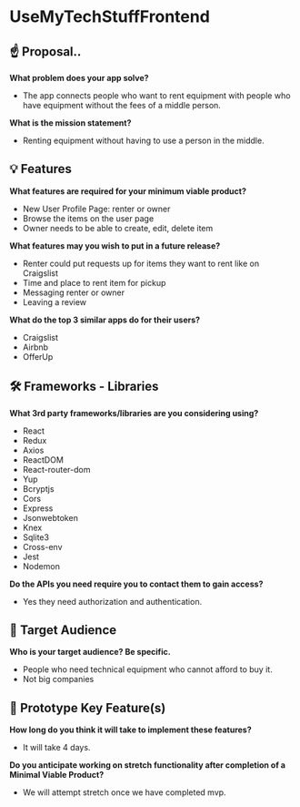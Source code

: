 # UseMyTechStuffFrontend

## ☝️ Proposal..

**What problem does your app solve?**
- The app connects people who want to rent equipment with people who have equipment without the fees of a middle person.

**What is the mission statement?**
- Renting equipment without having to use a person in the middle. 


## 💡 Features

**What features are required for your minimum viable product?**
- New User Profile Page: renter or owner
- Browse the items on the user page
- Owner needs to be able to create, edit, delete item

**What features may you wish to put in a future release?**
- Renter could put requests up for items they want to rent like on Craigslist
- Time and place to rent item for pickup
- Messaging renter or owner
- Leaving a review

**What do the top 3 similar apps do for their users?**
- Craigslist
- Airbnb
- OfferUp


## 🛠 Frameworks - Libraries

**What 3rd party frameworks/libraries are you considering using?**
- React
- Redux
- Axios
- ReactDOM
- React-router-dom
- Yup
- Bcryptjs
- Cors
- Express
- Jsonwebtoken
- Knex
- Sqlite3
- Cross-env
- Jest
- Nodemon

**Do the APIs you need require you to contact them to gain access?**
- Yes they need authorization and authentication.


## 🎯 Target Audience

**Who is your target audience? Be specific.**
- People who need technical equipment who cannot afford to buy it.
- Not big companies


## 🔑 Prototype Key Feature(s)

**How long do you think it will take to implement these features?**
- It will take 4 days.

**Do you anticipate working on stretch functionality after completion of a Minimal Viable Product?**
- We will attempt stretch once we have completed mvp. 
